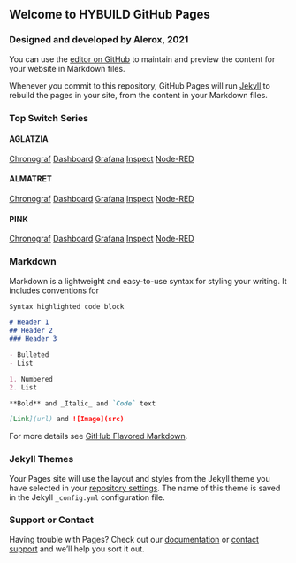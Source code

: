 ## Welcome to HYBUILD GitHub Pages
### Designed and developed by Alerox, 2021

You can use the [editor on GitHub](https://github.com/hybuild-project/bems/edit/main/README.md) to maintain and preview the content for your website in Markdown files.

Whenever you commit to this repository, GitHub Pages will run [Jekyll](https://jekyllrb.com/) to rebuild the pages in your site, from the content in your Markdown files.

### Top Switch Series

#### AGLATZIA

[Chronograf](https://hybuild-project.github.io/bems/AGL/Chronograf)
[Dashboard](https://hybuild-project.github.io/bems/AGL/Dashboard)
[Grafana](https://hybuild-project.github.io/bems/AGL/Grafana)
[Inspect](https://hybuild-project.github.io/bems/AGL/Inspect)
[Node-RED](https://hybuild-project.github.io/bems/AGL/Node-RED)

#### ALMATRET

[Chronograf](https://hybuild-project.github.io/bems/ALM/Chronograf)
[Dashboard](https://hybuild-project.github.io/bems/ALM/Dashboard)
[Grafana](https://hybuild-project.github.io/bems/ALM/Grafana)
[Inspect](https://hybuild-project.github.io/bems/ALM/Inspect)
[Node-RED](https://hybuild-project.github.io/bems/ALM/Node-RED)

#### PINK

[Chronograf](https://hybuild-project.github.io/bems/PINK/Chronograf)
[Dashboard](https://hybuild-project.github.io/bems/PINK/Dashboard)
[Grafana](https://hybuild-project.github.io/bems/PINK/Grafana)
[Inspect](https://hybuild-project.github.io/bems/PINK/Inspect)
[Node-RED](https://hybuild-project.github.io/bems/PINK/Node-RED)

### Markdown

Markdown is a lightweight and easy-to-use syntax for styling your writing. It includes conventions for

```markdown
Syntax highlighted code block

# Header 1
## Header 2
### Header 3

- Bulleted
- List

1. Numbered
2. List

**Bold** and _Italic_ and `Code` text

[Link](url) and ![Image](src)
```

For more details see [GitHub Flavored Markdown](https://guides.github.com/features/mastering-markdown/).

### Jekyll Themes

Your Pages site will use the layout and styles from the Jekyll theme you have selected in your [repository settings](https://github.com/hybuild-project/bems/settings). The name of this theme is saved in the Jekyll `_config.yml` configuration file.

### Support or Contact

Having trouble with Pages? Check out our [documentation](https://docs.github.com/categories/github-pages-basics/) or [contact support](https://support.github.com/contact) and we’ll help you sort it out.
